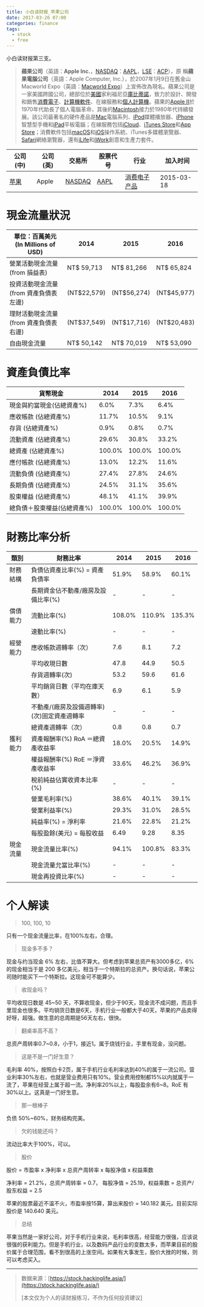 ```yaml
---
title: 小白读财报_苹果公司
date: 2017-03-26 07:00
categories: finance
tags:
  - stock
  - free
---
```


小白读财报第三支。

>**蘋果公司**（英語：**Apple Inc.**，[NASDAQ](https://www.wikiwand.com/zh-hant/%E7%BA%B3%E6%96%AF%E8%BE%BE%E5%85%8B)：[AAPL](http://www.nasdaq.com/symbol/aapl)，[LSE](https://www.wikiwand.com/zh-hant/%E4%BC%A6%E6%95%A6%E8%AF%81%E5%88%B8%E4%BA%A4%E6%98%93%E6%89%80)：[ACP](https://uk.finance.yahoo.com/q?s=ACP.L&ql=1)），原 稱**蘋果電腦公司**（英語：Apple Computer, Inc.），於2007年1月9日在舊金山Macworld Expo（英語：[Macworld Expo](https://www.wikiwand.com/en/Macworld_Expo)）上宣佈改為現名。蘋果公司是一家美國跨國公司，總部位於[美國](https://www.wikiwand.com/zh-hant/%E7%BE%8E%E5%9B%BD)家利福尼亞[庫比蒂諾](https://www.wikiwand.com/zh-hant/%E5%BA%93%E6%AF%94%E6%8F%90%E8%AF%BA)，致力於設計、開發和銷售[消費電子](https://www.wikiwand.com/zh-hant/%E6%B6%88%E8%B4%B9%E7%94%B5%E5%AD%90)、[計算機軟件](https://www.wikiwand.com/zh-hant/%E8%AE%A1%E7%AE%97%E6%9C%BA%E8%BD%AF%E4%BB%B6)、在線服務和[個人計算機](https://www.wikiwand.com/zh-hant/%E4%B8%AA%E4%BA%BA%E8%AE%A1%E7%AE%97%E6%9C%BA)。蘋果的[Apple II](https://www.wikiwand.com/zh-hant/Apple_II)於1970年代助長了個人電腦革命，其後的[Macintosh](https://www.wikiwand.com/zh-hant/Macintosh)接力於1980年代持續發展。該公司最著名的硬件產品是[Mac](https://www.wikiwand.com/zh-hant/Mac)電腦系列、[iPod](https://www.wikiwand.com/zh-hant/IPod)媒體播放器、[iPhone](https://www.wikiwand.com/zh-hant/IPhone)智慧型手機和[iPad](https://www.wikiwand.com/zh-hant/IPad)平板電腦；在線服務包括[iCloud](https://www.wikiwand.com/zh-hant/ICloud)、[iTunes Store](https://www.wikiwand.com/zh-hant/ITunes_Store)和[App Store](https://www.wikiwand.com/zh-hant/App_Store)；消費軟件包括[macOS](https://www.wikiwand.com/zh-hant/MacOS)和[iOS](https://www.wikiwand.com/zh-hant/IOS)操作系統、iTunes多媒體瀏覽器、[Safari](https://www.wikiwand.com/zh-hant/Safari)網絡瀏覽器，還有[iLife](https://www.wikiwand.com/zh-hant/ILife)和[iWork](https://www.wikiwand.com/zh-hant/IWork)創意和生產力套件。

| 公司 (中)                                   | 公司 (英) | 交易所                                      | 股票代号                                     | 行业                                       | 加入时间       |
| ---------------------------------------- | ------ | ---------------------------------------- | ---------------------------------------- | ---------------------------------------- | ---------- |
| [苹果](https://www.wikiwand.com/zh/%E8%8B%B9%E6%9E%9C%E5%85%AC%E5%8F%B8) | Apple  | [NASDAQ](https://www.wikiwand.com/zh/%E7%BA%B3%E6%96%AF%E8%BE%BE%E5%85%8B) | [AAPL](http://www.nasdaq.com/symbol/aapl) | [消费电子产品](https://www.wikiwand.com/zh/%E6%B6%88%E8%B2%BB%E9%9B%BB%E5%AD%90%E7%94%A2%E5%93%81) | 2015-03-18 |

# 現金流量狀況

| 單位：百萬美元 (In Millions of USD) | 2014        | 2015        | 2016        |
| ---------------------------- | ----------- | ----------- | ----------- |
| 營業活動現金流量(from 損益表)           | NT$ 59,713  | NT$ 81,266  | NT$ 65,824  |
| 投資活動現金流量(from 資產負債表左邊)       | (NT$22,579) | (NT$56,274) | (NT$45,977) |
| 理財活動現金流量(from 資產負債表右邊)       | (NT$37,549) | (NT$17,716) | (NT$20,483) |
| 自由現金流量                       | NT$ 50,142  | NT$ 70,019  | NT$ 53,090  |

# 資產負債比率

| 貨幣現金            | 2014   | 2015   | 2016   |
| --------------- | ------ | ------ | ------ |
| 現金與約當現金(佔總資產%)  | 6.0%   | 7.3%   | 6.4%   |
| 應收帳款 (佔總資產%)    | 11.7%  | 10.5%  | 9.1%   |
| 存貨 (佔總資產%)      | 0.9%   | 0.8%   | 0.7%   |
| 流動資產 (佔總資產%)    | 29.6%  | 30.8%  | 33.2%  |
| 總資產 (佔總資產%)     | 100.0% | 100.0% | 100.0% |
| 應付帳款 (佔總資產%)    | 13.0%  | 12.2%  | 11.6%  |
| 流動負債 (佔總資產%)    | 27.4%  | 27.8%  | 24.6%  |
| 長期負債 (佔總資產%)    | 24.5%  | 31.1%  | 35.6%  |
| 股東權益 (佔總資產%)    | 48.1%  | 41.1%  | 39.9%  |
| 總負債＋股東權益(佔總資產%) | 100.0% | 100.0% | 100.0% |

# 財務比率分析

| 類別   | 財務比率                     | 2014   | 2015   | 2016   |
| ---- | ------------------------ | ------ | ------ | ------ |
| 財務結構 | 負債佔資產比率(%) = 資產負債率       | 51.9%  | 58.9%  | 60.1%  |
|      | 長期資金佔不動產/廠房及設備比率(%)      | -      | -      | -      |
| 償債能力 | 流動比率(%)                  | 108.0% | 110.9% | 135.3% |
|      | 速動比率(%)                  | -      | -      | -      |
| 經營能力 | 應收帳款週轉率（次）               | 7.6    | 8.1    | 7.2    |
|      | 平均收現日數                   | 47.8   | 44.9   | 50.5   |
|      | 存貨週轉率(次)                 | 53.2   | 59.6   | 61.6   |
|      | 平均銷貨日數（平均在庫天數）           | 6.9    | 6.1    | 5.9    |
|      | 不動產/(廠房及設備週轉率)(次)固定資產週轉率 | -      | -      | -      |
|      | 總資產週轉率（次）                | 0.8    | 0.8    | 0.7    |
| 獲利能力 | 資產報酬率(%) RoA ＝總資產收益率     | 18.0%  | 20.5%  | 14.9%  |
|      | 權益報酬率(%) RoE ＝淨資產收益率     | 33.6%  | 46.2%  | 36.9%  |
|      | 稅前純益佔實收資本比率(%)           | -      | -      | -      |
|      | 營業毛利率(%)                 | 38.6%  | 40.1%  | 39.1%  |
|      | 營業利益率(%)                 | 29.3%  | 31.0%  | 28.5%  |
|      | 純益率(%) = 淨利率             | 21.6%  | 22.8%  | 21.2%  |
|      | 每股盈餘(美元) = 每股收益          | 6.49   | 9.28   | 8.35   |
| 現金流量 | 現金流量比率(%)                | 94.1%  | 100.8% | 83.3%  |
|      | 現金流量允當比率(%)              | -      | -      | -      |
|      | 現金再投資比率(%)               | -      | -      | -      |

# 个人解读

> 100, 100, 10

只有一个现金流量比率，在100%左右，合理。

> 现金多不多？

现金与约当现金 6% 左右，比值不算大。但考虑到苹果总资产有3000多亿，6% 的现金相当于是 200 多亿美元，相当于一个特斯拉的总资产。换句话说，苹果公司随时能买下一个特斯拉。这现金可不能算少。

> 收现金吗？

平均收现日数是 45~50 天，不算收现金，但少于90天，现金流不成问题，而且手里现金也很多。平均销货日数是6天，手机行业一般都大于40天，苹果的产品卖得好呀，超强。做生意的总周期是56天左右，很快。

> 翻桌率高不高？

总资产周转率0.7~0.8，小于1，接近1。属于烧钱行业，手里有现金，没问题。

> 这是不是一门好生意？

毛利率 40%，按照白卡2页，属于手机行业毛利率达到40%的属于一流公司。营业利率30%左右，也就是营业费用只有10%。营业费用控制都15%以内就属于一流了，苹果在经营上属于超一流。净利率20%以上，每股盈余有6~8。RoE 有30%以上。这真是一门好生意。

> 那一根棒子

负债 50%~60%，财务结构完美。

> 欠的钱能还吗？

流动比率大于100%，可以。

> 股价

股价 = 市盈率 x 净利率 x 总资产周转率 x 每股净值 x 权益乘数

净利率 = 21.2%，总资产周转率 = 0.7， 每股净值 = 25.19，权益乘数 = 总资产/股东权益 = 2.5

苹果的股票最近不温不火，市盈率按15算，算出来股价 = 140.182 美元。目前实际股价是 140.640 美元。

> 总结

苹果当然是一家好公司，对于手机行业来说，毛利率很高，经营能力很强，应该说很强的获利能力。但是手机行业，以及数码产品行业的变数太多，而苹果目前的股价属于合理范围，看不到很高的上涨空间。如果有大事发生，股价大挫的时候，则可以考虑买入。

---

> 数据来源：[https://stock.hackinglife.asia/](https://stock.hackinglife.asia/)
>
> [本文仅为个人的读财报练习，不作为任何投资建议]